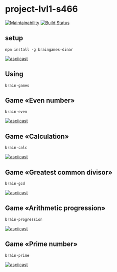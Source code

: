 # project-lvl1-s466

[![Maintainability](https://api.codeclimate.com/v1/badges/453f936e6d02a97875ef/maintainability)](https://codeclimate.com/github/dinarname/project-lvl1-s466/maintainability) [![Build Status](https://travis-ci.org/dinarname/project-lvl1-s466.svg?branch=master)](https://travis-ci.org/dinarname/project-lvl1-s466)

## setup
```npm install -g braingames-dinar```

[![asciicast](https://asciinema.org/a/d5meWsENpVckuQKXnmkD2PmEe.svg)](https://asciinema.org/a/d5meWsENpVckuQKXnmkD2PmEe)

## Using
```brain-games```

## Game «Even number»
```brain-even```

[![asciicast](https://asciinema.org/a/vz3Hvm63QR5dKbQEJfjKQjdcq.svg)](https://asciinema.org/a/vz3Hvm63QR5dKbQEJfjKQjdcq)

## Game «Calculation»
```brain-calc```

[![asciicast](https://asciinema.org/a/EkQz5y5wHMHzBtWQWq5DZfvoi.svg)](https://asciinema.org/a/EkQz5y5wHMHzBtWQWq5DZfvoi)

## Game «Greatest common divisor»
```brain-gcd```

[![asciicast](https://asciinema.org/a/wPekjXyKIrW3V7mJlTsu7WK5s.svg)](https://asciinema.org/a/wPekjXyKIrW3V7mJlTsu7WK5s)

## Game «Arithmetic progression»
```brain-progression```

[![asciicast](https://asciinema.org/a/plCHNnu3mCo3VjIU5w4cEUa7g.svg)](https://asciinema.org/a/plCHNnu3mCo3VjIU5w4cEUa7g)

## Game «Prime number»
```brain-prime```

[![asciicast](https://asciinema.org/a/696rtEU2Q6hoodtFpk2wV5uV6.svg)](https://asciinema.org/a/696rtEU2Q6hoodtFpk2wV5uV6)
